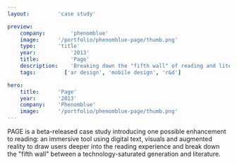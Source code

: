 ```yaml
---
layout:         'case study'

preview:
    company:        'phenomblue'
    image:      '/portfolio/phenomblue-page/thumb.png'
    type:       'title'
    year:           '2013'
    title:          'Page'
    description:    'Breaking down the "fifth wall" of reading and literature.'
    tags:         ['ar design', 'mobile design', 'r&d']

hero:
    title:      'Page'
    year:       '2013'
    company:    'Phenomblue'
    image:      '/portfolio/phenomblue-page/thumb.png'
---
```


<script setup>
    import YouTubeVideo from '../../components/YouTubeVideo.vue'
</script>

PAGE is a beta-released case study introducing one possible enhancement to reading: an immersive tool using digital text, visuals and augmented reality to draw users deeper into the reading experience and break down the "fifth wall" between a technology-saturated generation and literature.

<YouTubeVideo src="https://www.youtube.com/embed/aUp63-1cNGw"></YouTubeVideo>